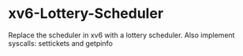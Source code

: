 # xv6-Lottery-Scheduler
Replace the scheduler in xv6 with a lottery scheduler. Also implement syscalls: settickets and getpinfo
